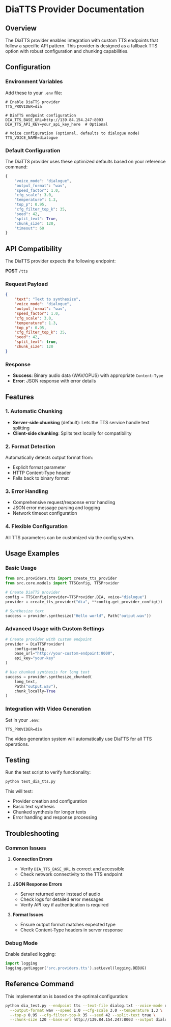 # DiaTTS Provider Documentation

## Overview

The DiaTTS provider enables integration with custom TTS endpoints that follow a specific API pattern. This provider is designed as a fallback TTS option with robust configuration and chunking capabilities.

## Configuration

### Environment Variables

Add these to your `.env` file:

```env
# Enable DiaTTS provider
TTS_PROVIDER=dia

# DiaTTS endpoint configuration
DIA_TTS_BASE_URL=http://139.84.154.247:8003
DIA_TTS_API_KEY=your_api_key_here  # Optional

# Voice configuration (optional, defaults to dialogue mode)
TTS_VOICE_NAME=dialogue
```

### Default Configuration

The DiaTTS provider uses these optimized defaults based on your reference command:

```python
{
    "voice_mode": "dialogue",
    "output_format": "wav", 
    "speed_factor": 1.0,
    "cfg_scale": 3.0,
    "temperature": 1.3,
    "top_p": 0.95,
    "cfg_filter_top_k": 35,
    "seed": 42,
    "split_text": True,
    "chunk_size": 120,
    "timeout": 60
}
```

## API Compatibility

The DiaTTS provider expects the following endpoint:

**POST** `/tts`

### Request Payload
```json
{
    "text": "Text to synthesize",
    "voice_mode": "dialogue",
    "output_format": "wav",
    "speed_factor": 1.0,
    "cfg_scale": 3.0,
    "temperature": 1.3,
    "top_p": 0.95,
    "cfg_filter_top_k": 35,
    "seed": 42,
    "split_text": true,
    "chunk_size": 120
}
```

### Response
- **Success**: Binary audio data (WAV/OPUS) with appropriate `Content-Type`
- **Error**: JSON response with error details

## Features

### 1. Automatic Chunking
- **Server-side chunking** (default): Lets the TTS service handle text splitting
- **Client-side chunking**: Splits text locally for compatibility

### 2. Format Detection
Automatically detects output format from:
- Explicit format parameter
- HTTP Content-Type header  
- Falls back to binary format

### 3. Error Handling
- Comprehensive request/response error handling
- JSON error message parsing and logging
- Network timeout configuration

### 4. Flexible Configuration
All TTS parameters can be customized via the config system.

## Usage Examples

### Basic Usage
```python
from src.providers.tts import create_tts_provider
from src.core.models import TTSConfig, TTSProvider

# Create DiaTTS provider
config = TTSConfig(provider=TTSProvider.DIA, voice="dialogue")
provider = create_tts_provider("dia", **config.get_provider_config())

# Synthesize text
success = provider.synthesize("Hello world", Path("output.wav"))
```

### Advanced Usage with Custom Settings
```python
# Create provider with custom endpoint
provider = DiaTTSProvider(
    config=config,
    base_url="http://your-custom-endpoint:8000",
    api_key="your-key"
)

# Use chunked synthesis for long text
success = provider.synthesize_chunked(
    long_text, 
    Path("output.wav"), 
    chunk_locally=True
)
```

### Integration with Video Generation
Set in your `.env`:
```env
TTS_PROVIDER=dia
```

The video generation system will automatically use DiaTTS for all TTS operations.

## Testing

Run the test script to verify functionality:
```bash
python test_dia_tts.py
```

This will test:
- Provider creation and configuration
- Basic text synthesis  
- Chunked synthesis for longer texts
- Error handling and response processing

## Troubleshooting

### Common Issues

1. **Connection Errors**
   - Verify `DIA_TTS_BASE_URL` is correct and accessible
   - Check network connectivity to the TTS endpoint

2. **JSON Response Errors**  
   - Server returned error instead of audio
   - Check logs for detailed error messages
   - Verify API key if authentication is required

3. **Format Issues**
   - Ensure output format matches expected type
   - Check Content-Type headers in server response

### Debug Mode
Enable detailed logging:
```python
import logging
logging.getLogger('src.providers.tts').setLevel(logging.DEBUG)
```

## Reference Command
This implementation is based on the optimal configuration:
```bash
python dia_test.py --endpoint tts --text-file dialog.txt --voice-mode dialogue \
  --output-format wav --speed 1.0 --cfg-scale 3.0 --temperature 1.3 \
  --top-p 0.95 --cfg-filter-top-k 35 --seed 42 --split-text true \
  --chunk-size 120 --base-url http://139.84.154.247:8003 --output dialog_demo
```
